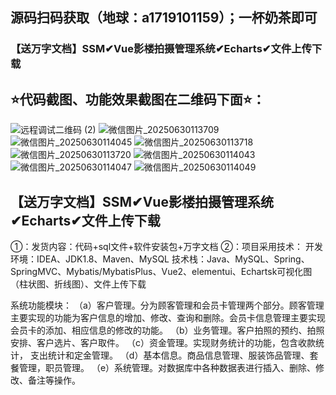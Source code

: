 ## 源码扫码获取（地球：a1719101159）；一杯奶茶即可
### 【送万字文档】SSM✔Vue影楼拍摄管理系统✔Echarts✔文件上传下载
## ⭐代码截图、功能效果截图在二维码下面⭐：
![远程调试二维码 (2)](https://github.com/user-attachments/assets/28716ca1-b9e9-4926-bc44-550be8bf2ffb)
![微信图片_20250630113709](https://github.com/user-attachments/assets/929250a2-fe93-4dbf-9617-92fbb4ea9e08)
![微信图片_20250630114045](https://github.com/user-attachments/assets/2d75281f-2bff-495e-b0aa-7a6b05c2c57d)
![微信图片_20250630113718](https://github.com/user-attachments/assets/0d7fc8f5-3d8c-4af8-9c01-5010770d0abd)
![微信图片_20250630113720](https://github.com/user-attachments/assets/622ed199-49e3-42b1-9e7e-8451ebb15554)
![微信图片_20250630114043](https://github.com/user-attachments/assets/fdb7f97d-f880-4dd3-a49a-8e85390e11ad)
![微信图片_20250630114047](https://github.com/user-attachments/assets/8fd12b4e-b0af-4d41-a64f-69050342bffb)
![微信图片_20250630114049](https://github.com/user-attachments/assets/99db9a2f-b778-4968-bda9-b5adf40349c9)

## 【送万字文档】SSM✔Vue影楼拍摄管理系统✔Echarts✔文件上传下载
①：发货内容：代码+sql文件+软件安装包+万字文档
②：项目采用技术：
开发环境：IDEA、JDK1.8、Maven、MySQL
技术栈：Java、MySQL、Spring、SpringMVC、Mybatis/MybatisPlus、Vue2、elementui、Echartsk可视化图（柱状图、折线图）、文件上传下载

系统功能模块：
（a）客户管理。分为顾客管理和会员卡管理两个部分。顾客管理主要实现的功能为客户信息的增加、修改、查询和删除。会员卡信息管理主要实现会员卡的添加、相应信息的修改的功能。
（b）业务管理。客户拍照的预约、拍照安排、客户选片、客户取件。
（c）资金管理。实现财务统计的功能，包含收款统计， 支出统计和定金管理。
（d）基本信息。商品信息管理、服装饰品管理、套餐管理，职员管理。
（e）系统管理。对数据库中各种数据表进行插入、删除、修改、备注等操作。
